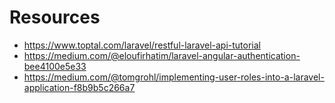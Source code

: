 # Resources
- https://www.toptal.com/laravel/restful-laravel-api-tutorial
- https://medium.com/@eloufirhatim/laravel-angular-authentication-bee4100e5e33
- https://medium.com/@tomgrohl/implementing-user-roles-into-a-laravel-application-f8b9b5c266a7
